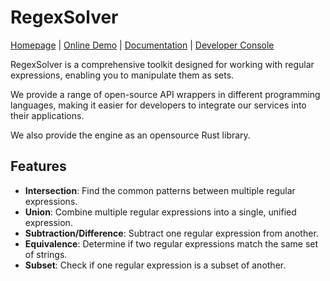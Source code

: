 # RegexSolver
[Homepage](https://regexsolver.com) | [Online Demo](https://regexsolver.com/demo) | [Documentation](https://docs.regexsolver.com) | [Developer Console](https://console.regexsolver.com)

RegexSolver is a comprehensive toolkit designed for working with regular expressions, enabling you to manipulate them as sets.

We provide a range of open-source API wrappers in different programming languages, making it easier for developers to integrate our services into their applications.

We also provide the engine as an opensource Rust library.

## Features

- **Intersection**: Find the common patterns between multiple regular expressions.
- **Union**: Combine multiple regular expressions into a single, unified expression.
- **Subtraction/Difference**: Subtract one regular expression from another.
- **Equivalence**: Determine if two regular expressions match the same set of strings.
- **Subset**: Check if one regular expression is a subset of another.
